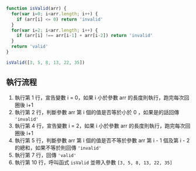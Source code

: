 ``` js
function isValid(arr) {
  for(var i=0; i<arr.length; i++) {
    if (arr[i] <= 0) return 'invalid'
  }
  for(var i=2; i<arr.length; i++) {
    if (arr[i] !== arr[i-1] + arr[i-2]) return 'invalid'
  }
  return 'valid'
}

isValid([3, 5, 8, 13, 22, 35])
```

## 執行流程
1. 執行第 1 行，宣告變數 i = 0，如果 i 小於參數 arr 的長度則執行，跑完每次回圈後 i+1
2. 執行第 2 行，判斷參數 arr 第 i 個的值是否等於小於 0 ，如果是的話回傳 `'invalid'`
3. 執行第 4 行，宣告變數 i = 2，如果 i 小於參數 arr 的長度則執行，跑完每次回圈後 i+1
4. 執行第 5 行，判斷參數 arr 第 i 個的值是否不等於參數 arr 第 i - 1 個及第 i - 2 的總和，如果不等於則回傳 `'invalid'`
5. 執行第 7 行，回傳 `'valid'`
6. 執行第 10 行，呼叫函式 `isValid` 並帶入參數 `[3, 5, 8, 13, 22, 35]` 